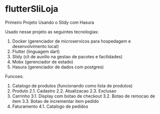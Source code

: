 # flutterSliLoja

Primeiro Projeto Usando o Slidy com Hasura

Usado nesse projeto as seguintes tecnologias:
1. Docker (gerenciador de microservicos para hospedagem e desenvolvimento local)
2. Flutter (linguagem dart)
3. Slidy (cli de auxilio na gestao de pacotes e facilidades)
4. Mobx (gerenciador de estado)
5. Hasura (gerenciador de dados com postgres)

Funcoes:
1. Catalogo de produtos (funcionando como lista de produtos)
2. Produto
2.1. Cadastro
2.2. Atualizacao
2.3. Exclusao
3. Carrinho
3.1. Display com botao de checkout
3.2. Botao de remocao de item
3.3. Botao de incrementar item pedido
4. Faturamento
4.1. Catalogo de pedidos
